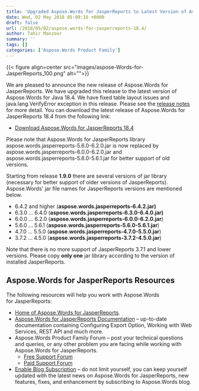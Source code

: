 ```yaml
---
title: 'Upgraded Aspose.Words for JasperReports to Latest Version of Aspose.Words for Java 18.4'
date: Wed, 02 May 2018 05:09:16 +0000
draft: false
url: /2018/05/02/aspose.words-for-jasperreports-18.4/
author: Tahir Manzoor
summary: ''
tags: []
categories: ['Aspose.Words Product Family']
---
```




{{< figure align=center src="images/aspose-Words-for-JasperReports_100.png" alt="">}}


We are pleased to announce the new release of Aspose.Words for JasperReports. We have upgraded this release to the latest version of Aspose.Words for Java 18.4. We have fixed table layout issues and java.lang.VerifyError exception in this release. Please see the [release notes][1] for more detail. You can download the latest release of Aspose.Words for JasperReports 18.4 from the following link:

*   [Download Aspose.Words for JasperReports 18.4][2]

Please note that Aspose.Words for JasperReports library aspose.words.jasperreports-5.6.0-6.2.0.jar is now replaced by aspose.words.jasperreports-6.0.0-6.2.0.jar and aspose.words.jasperreports-5.6.0-5.6.1.jar for better support of old versions.

Starting from release **1.9.0** there are several versions of jar library (necessary for better support of older versions of JasperReports). Aspose.Words' jar file names for JasperReports versions are mentioned below. 

*   6.4.2 and higher (**aspose.words.jasperreports-6.4.2.jar)**
*   6.3.0 ... 6.4.0 (**aspose.words.jasperreports-6.3.0-6.4.0.jar)**
*   6.0.0 ... 6.2.0 (**aspose.words.jasperreports-6.0.0-6.2.0.jar**)
*   5.6.0 ... 5.6.1 (**aspose.words.jasperreports-5.6.0-5.6.1.jar**) 
*   4.7.0 ... 5.5.0 (**aspose.words.jasperreports-4.7.0-5.5.0.jar**)
*   3.7.2 ... 4.5.0 (**aspose.words.jasperreports-3.7.2-4.5.0.jar**)

Note that there is no more support of JasperReports 3.7.1 and lower versions. Please copy **only one** jar library according to the version of installed JasperReports.

## Aspose.Words for JasperReports Resources

The following resources will help you work with Aspose.Words for JasperReports:

*   [Home of Aspose.Words for JasperReports][3].
*   [Aspose.Words for JasperReports Documentation][4] – up-to-date documentation containing Configuring Export Option, Working with Web Services, REST API and much more.
*   Aspose.Words Product Family Forum – post your technical questions and queries, or any other problem you are facing while working with Aspose.Words for JasperReports.
    *   [Free Support Forum][5]
    *   [Paid Support Forum][6]
*   [Enable Blog Subscription][7] – do not limit yourself, you can keep yourself updated with the latest news on Aspose.Words for JasperReports, new features, fixes, and enhancement by subscribing to Aspose.Words blog.




[1]: https://docs.aspose.com/display/wordsjasperreports/Aspose.Words+for+JasperReports+18.4+Release+Notes
[2]: https://downloads.aspose.com/words/jasperreports/new-releases/aspose.words-for-jasperreports-18.4/
[3]: https://products.aspose.com/words/jasperreports
[4]: https://docs.aspose.com/display/wordsjasperreports/Home
[5]: https://forum.aspose.com/c/words
[6]: https://helpdesk.aspose.com/
[7]: https://blog.aspose.com/category/aspose-products/aspose-words-product-family/




